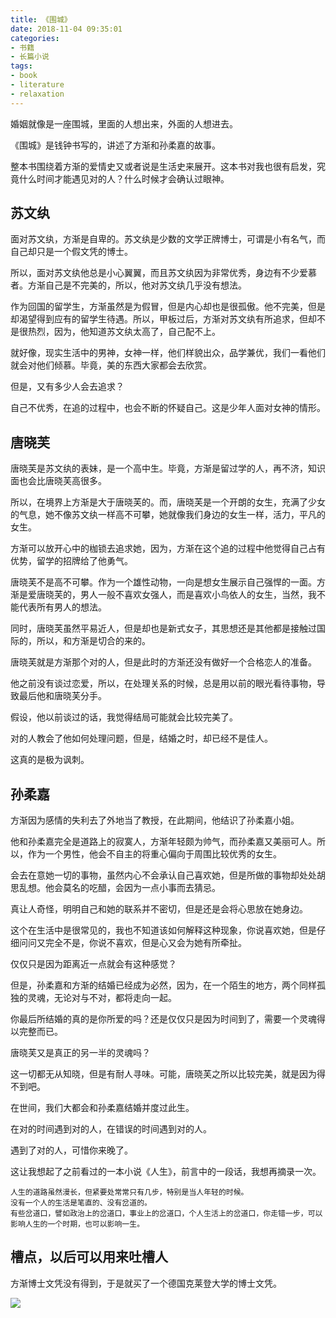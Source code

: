 ```yaml
---
title: 《围城》
date: 2018-11-04 09:35:01
categories:
- 书籍
- 长篇小说
tags:
- book
- literature
- relaxation
---
```

婚姻就像是一座围城，里面的人想出来，外面的人想进去。

<!-- more -->

《围城》是钱钟书写的，讲述了方渐和孙柔嘉的故事。

整本书围绕着方渐的爱情史又或者说是生活史来展开。这本书对我也很有启发，究竟什么时间才能遇见对的人？什么时候才会确认过眼神。

## 苏文纨

面对苏文纨，方渐是自卑的。苏文纨是少数的文学正牌博士，可谓是小有名气，而自己却只是一个假文凭的博士。

所以，面对苏文纨他总是小心翼翼，而且苏文纨因为非常优秀，身边有不少爱慕者。方渐自己是不完美的，所以，他对苏文纨几乎没有想法。

作为回国的留学生，方渐虽然是为假冒，但是内心却也是很孤傲。他不完美，但是却渴望得到应有的留学生待遇。所以，甲板过后，方渐对苏文纨有所追求，但却不是很热烈，因为，他知道苏文纨太高了，自己配不上。

就好像，现实生活中的男神，女神一样，他们样貌出众，品学兼优，我们一看他们就会对他们倾慕。毕竟，美的东西大家都会去欣赏。

但是，又有多少人会去追求？

自己不优秀，在追的过程中，也会不断的怀疑自己。这是少年人面对女神的情形。



## 唐晓芙

唐晓芙是苏文纨的表妹，是一个高中生。毕竟，方渐是留过学的人，再不济，知识面也会比唐晓芙高很多。

所以，在境界上方渐是大于唐晓芙的。而，唐晓芙是一个开朗的女生，充满了少女的气息，她不像苏文纨一样高不可攀，她就像我们身边的女生一样，活力，平凡的女生。

方渐可以放开心中的枷锁去追求她，因为，方渐在这个追的过程中他觉得自己占有优势，留学的招牌给了他勇气。

唐晓芙不是高不可攀。作为一个雄性动物，一向是想女生展示自己强悍的一面。方渐是爱唐晓芙的，男人一般不喜欢女强人，而是喜欢小鸟依人的女生，当然，我不能代表所有男人的想法。

同时，唐晓芙虽然平易近人，但是却也是新式女子，其思想还是其他都是接触过国际的，所以，和方渐是切合的来的。

唐晓芙就是方渐那个对的人，但是此时的方渐还没有做好一个合格恋人的准备。

他之前没有谈过恋爱，所以，在处理关系的时候，总是用以前的眼光看待事物，导致最后他和唐晓芙分手。

假设，他以前谈过的话，我觉得结局可能就会比较完美了。

对的人教会了他如何处理问题，但是，结婚之时，却已经不是佳人。

这真的是极为讽刺。



## 孙柔嘉

方渐因为感情的失利去了外地当了教授，在此期间，他结识了孙柔嘉小姐。

他和孙柔嘉完全是道路上的寂寞人，方渐年轻颇为帅气，而孙柔嘉又美丽可人。所以，作为一个男性，他会不自主的将重心偏向于周围比较优秀的女生。

会去在意她一切的事物，虽然内心不会承认自己喜欢她，但是所做的事物却处处胡思乱想。他会莫名的吃醋，会因为一点小事而去猜忌。

真让人奇怪，明明自己和她的联系并不密切，但是还是会将心思放在她身边。

这个在生活中是很常见的，我也不知道该如何解释这种现象，你说喜欢她，但是仔细问问又完全不是，你说不喜欢，但是心又会为她有所牵扯。

仅仅只是因为距离近一点就会有这种感觉？

但是，孙柔嘉和方渐的结婚已经成为必然，因为，在一个陌生的地方，两个同样孤独的灵魂，无论对与不对，都将走向一起。

你最后所结婚的真的是你所爱的吗？还是仅仅只是因为时间到了，需要一个灵魂得以完整而已。

唐晓芙又是真正的另一半的灵魂吗？

这一切都无从知晓，但是有耐人寻味。可能，唐晓芙之所以比较完美，就是因为得不到吧。

在世间，我们大都会和孙柔嘉结婚并度过此生。

在对的时间遇到对的人，在错误的时间遇到对的人。

遇到了对的人，可惜你来晚了。

这让我想起了之前看过的一本小说《人生》，前言中的一段话，我想再摘录一次。



	人生的道路虽然漫长，但紧要处常常只有几步，特别是当人年轻的时候。
	没有一个人的生活是笔直的、没有岔道的。
	有些岔道口，譬如政治上的岔道口，事业上的岔道口，个人生活上的岔道口，你走错一步，可以影响人生的一个时期，也可以影响一生。



## 槽点，以后可以用来吐槽人

方渐博士文凭没有得到，于是就买了一个德国克莱登大学的博士文凭。

![](/images/book/10.jpg)












